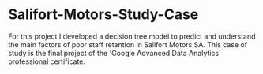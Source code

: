 # Salifort-Motors-Study-Case
For this project I developed a decision tree model to predict and understand the main factors of poor staff retention in Salifort Motors SA. This case of study is the final project of the 'Google Advanced Data Analytics' professional certificate.
